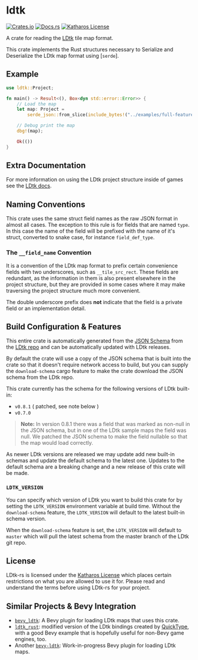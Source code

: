 # ldtk

[![Crates.io](https://img.shields.io/crates/v/ldtk.svg)](https://crates.io/crates/ldtk)
[![Docs.rs](https://docs.rs/ldtk/badge.svg)](https://docs.rs/ldtk)
[![Katharos License](https://img.shields.io/badge/License-Katharos-blue)](https://github.com/katharostech/katharos-license)

A crate for reading the [LDtk] tile map format.

This crate implements the Rust structures necessary to Serialize and Deserialize the LDtk map
format using [`serde`].

## Example

```rust
use ldtk::Project;

fn main() -> Result<(), Box<dyn std::error::Error>> {
    // Load the map
    let map: Project =
        serde_json::from_slice(include_bytes!("../examples/full-features.ldtk"))?;

    // Debug print the map
    dbg!(map);

    Ok(())
}
```

[ldtk]: https://github.com/deepnight/ldtk

## Extra Documentation

For more information on using the LDtk project structure inside of games see the [LDtk
docs][ldtk_docs].

## Naming Conventions

This crate uses the same struct field names as the raw JSON format in almost all cases. The
exception to this rule is for fields that are named `type`. In this case the name of the field
will be prefixed with the name of it's struct, converted to snake case, for instance
`field_def_type`.

### The `__field_name` Convention

It is a convention of the LDtk map format to prefix certain convenience fields with two
underscores, such as `__tile_src_rect`. These fields are redundant, as the information in them
is also present elsewhere in the project structure, but they are provided in some cases where it
may make traversing the project structure much more convenient.

The double underscore prefix does **not** indicate that the field is a private field or an
implementation detail.

[ldtk_docs]: https://ldtk.io/docs/game-dev/json-overview/

## Build Configuration & Features

This entire crate is automatically generated from the [JSON Schema](http://json-schema.org/)
from the [LDtk repo](https://github.com/deepnight/ldtk/blob/master/docs/JSON_SCHEMA.json) and
can be automatically updated with LDtk releases.

By default the crate will use a copy of the JSON schema that is built into the crate so that it
doesn't require network access to build, but you can supply the `download-schema` cargo feature
to make the crate download the JSON schema from the LDtk repo.

This crate currently has the schema for the following versions of LDtk built-in:

- `v0.8.1` ( patched, see note below )
- `v0.7.0`

> **Note:** In version 0.8.1 there was a field that was marked as non-null in the JSON schema,
> but in one of the LDtk sample maps the field was null. We patched the JSON schema to make the
> field nullable so that the map would load correctly.

As newer LDtk versions are released we may update add new built-in schemas and update the
default schema to the latest one. Updates to the default schema are a breaking change and a new
release of this crate will be made.

### `LDTK_VERSION`

You can specify which version of LDtk you want to build this crate for by setting the
`LDTK_VERSION` environment variable at build time. Without the `download-schema` feature, the
`LDTK_VERSION` will default to the latest built-in schema version.

When the `download-schema` feature is set, the `LDTK_VERSION` will default to `master` which
will pull the latest schema from the master branch of the LDtk git repo.

## License

LDtk-rs is licensed under the [Katharos License][k_license] which places certain restrictions on
what you are allowed to use it for. Please read and understand the terms before using LDtk-rs
for your project.

[k_license]: https://github.com/katharostech/katharos-license

## Similar Projects & Bevy Integration

- [`bevy_ldtk`](https://github.com/katharostech/bevy_ldtk): A Bevy plugin for loading LDtk maps that uses this crate.
- [`ldtk_rust`](https://github.com/estivate/ldtk_rust): modified version of the LDtk bindings created by [QuickType](https://github.com/quicktype/quicktype), with a good Bevy example that is hopefully useful for non-Bevy game engines, too.
- Another [`bevy-ldtk`](https://github.com/tigregalis/bevy-ldtk): Work-in-progress Bevy plugin for loading LDtk maps.
